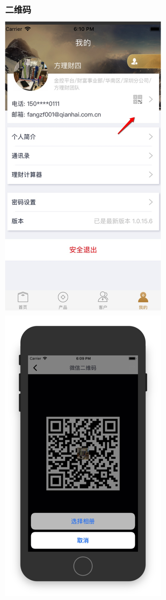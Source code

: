 # 二维码 


![](media/15323404470975/15323406078045.jpg)

![](media/15323404470975/15323405937923.jpg)


